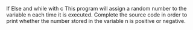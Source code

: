 If Else and while with c
 This program will assign a random number to the variable n each time it is executed. Complete the source code in order to print whether the number stored in the variable n is positive or negative.
